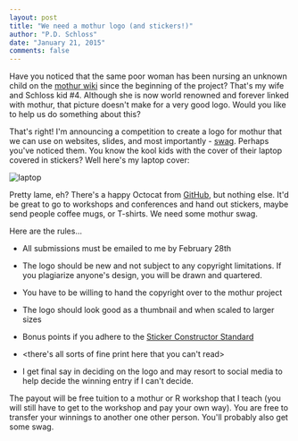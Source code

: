 ```yaml
---
layout: post
title: "We need a mothur logo (and stickers!)"
author: "P.D. Schloss"
date: "January 21, 2015"
comments: false
---
```


Have you noticed that the same poor woman has been nursing an unknown child on
the [mothur wiki](/wiki) since the beginning of the project?
That's my wife and Schloss kid #4. Although she is now world renowned and
forever linked with mothur, that picture doesn't make for a very good logo.
Would you like to help us do something about this?

That's right! I'm announcing a competition to create a logo for mothur that we
can use on websites, slides, and most importantly - [swag](https://en.wikipedia.org/wiki/Promotional_merchandise).
Perhaps you've noticed them. You know the kool kids with the cover of their
laptop covered in stickers? Well here's my laptop cover:


<img src="/assets/img/laptop_cover.jpg" alt="laptop" />

Pretty lame, eh? There's a happy Octocat from [GitHub](https://www.github.com),
but nothing else. It'd be great to go to workshops and conferences and hand out
stickers, maybe send people coffee mugs, or T-shirts. We need some mothur swag.

Here are the rules...

* All submissions must be emailed to me by February 28th

* The logo should be new and not subject to any copyright limitations. If you
plagiarize anyone's design, you will be drawn and quartered.

* You have to be willing to hand the copyright over to the mothur project

* The logo should look good as a thumbnail and when scaled to larger sizes

* Bonus points if you adhere to the [Sticker Constructor Standard](https://terinjokes.github.io/StickerConstructorSpec/)

* <there's all sorts of fine print here that you can't read>

* I get final say in deciding on the logo and may resort to social media to help
decide the winning entry if I can't decide.



The payout will be free tuition to a mothur or R workshop that I teach (you will
still have to get to the workshop and pay your own way). You are free to
transfer your winnings to another one other person. You'll probably also get
some swag.
